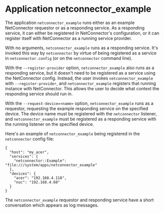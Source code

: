 # Application netconnector_example

The application `netconnector_example` runs either as an example NetConnector
requestor or as a responding service. As a responding service, it can either
be registered in NetConnector's configuration, or it can register itself with
NetConnector as a running service provider.

With no arguments, `netconnector_example` runs as a responding service.
It's invoked this way by `netconnector` by virtue of being registered as a
service in `netconnector.config` (or on the `netconnector` command line).

With the `--register-provider` option, `netconnector_example` also runs as a
responding service, but it doesn't need to be registered as a service using
the NetConnector config. Instead, the user invokes `netconnector_example` with
`--register-provider`, and `netconnector_example` registers that running
instance with NetConnector. This allows the user to decide what context the
responding service should run in.

With the `--request-device=<name>` option, `netconnector_example` runs as a
requestor, requesting the example responding service on the specified device.
The device name must be registered with the `netconnector` listener, and
`netconnector_example` must be registered as a responding service with the
running listener on the specified device.

Here's an example of `netconnector_example` being registered in the
`netconnector` config file:

    {
      "host": "my_acer",
      "services": {
        "netconnector::Example": "file:///system/apps/netconnector_example"
      },
      "devices": {
        "acer": "192.168.4.118",
        "nuc": "192.168.4.60"
      }
    }

The `netconnector_example` requestor and responding service have a short
conversation which appears as log messages.
